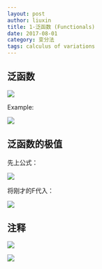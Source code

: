 ```yaml
---
layout: post
author: liuxin
title: 1-泛函数 (Functionals)
date: 2017-08-01
category: 变分法
tags: calculus of variations 
---
```


## 泛函数
![][image-1]

Example:

![][image-2]

## 泛函数的极值

先上公式：

![][image-3]

将刚才的F代入：

![][image-4]

## 注释

![][image-5]

![][image-6]

[image-1]:	http://wx3.sinaimg.cn/mw690/8db2c8cbgy1fi7ckefl6ij20lj083q4e.jpg
[image-2]:	http://wx4.sinaimg.cn/mw690/8db2c8cbgy1fi7ckgazrfj20lo0a540e.jpg
[image-3]:	http://wx1.sinaimg.cn/mw690/8db2c8cbgy1fi9sy9mn0bj20jq080wfk.jpg
[image-4]:	http://wx1.sinaimg.cn/mw690/8db2c8cbgy1fi9sybflaxj20j106qwfg.jpg
[image-5]:	http://wx2.sinaimg.cn/mw690/8db2c8cbly1fiaw25zjqej20fo0400t0.jpg
[image-6]:	http://wx1.sinaimg.cn/mw690/8db2c8cbly1fiaw28zmuej20iy05h74w.jpg